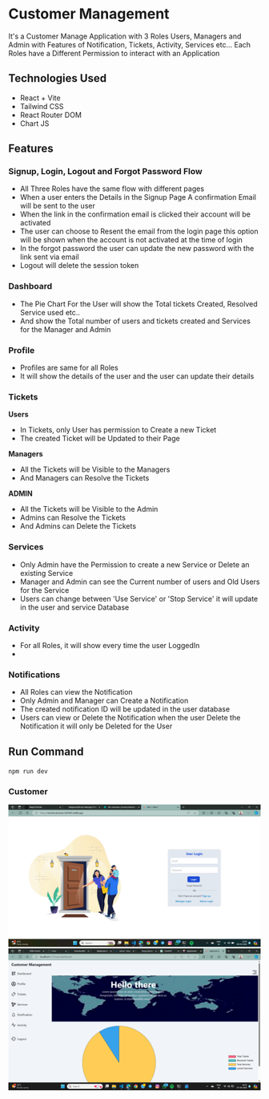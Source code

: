 # Customer Management
  It's a Customer Manage Application with 3 Roles Users, Managers and Admin with Features of Notification, Tickets, Activity, Services etc...
  Each Roles have a Different Permission to interact with an Application

  
## Technologies Used
 - React + Vite
 - Tailwind CSS
 - React Router DOM
 - Chart JS
   
## Features
### Signup, Login, Logout and Forgot Password Flow
 - All Three Roles have the same flow with different pages 
 - When a user enters the Details in the Signup Page A confirmation Email will be sent to the user
 - When the link in the confirmation email is clicked their account will be activated
 - The user can choose to Resent the email from the login page this option will be shown when the account is not activated at the time of login
 - In the forgot password the user can update the new password with the link sent via email
 - Logout will delete the session token

### Dashboard
 - The Pie Chart For the User will show the Total tickets Created, Resolved Service used etc..
 - And show the Total number of users and tickets created and Services for the Manager and Admin
### Profile
 - Profiles are same for all Roles
 - It will show the details of the user and the user can update their details
   
### Tickets
  **Users**
  - In Tickets, only User has permission to Create a new Ticket
  - The created Ticket will be Updated to their Page
    
  **Managers**
  - All the Tickets will be Visible to the Managers
  - And Managers can Resolve the Tickets
    
  **ADMIN**
  - All the Tickets will be Visible to the Admin
  - Admins can Resolve the Tickets
  - And Admins can Delete the Tickets
    
### Services
  - Only Admin have the Permission to create a new Service or Delete an existing Service
  - Manager and Admin can see the Current number of users and Old Users for the Service
  - Users can change between 'Use Service' or 'Stop Service' it will update in the user and service Database
    
### Activity
  - For all Roles, it will show every time the user LoggedIn
  - 
### Notifications
  - All Roles can view the Notification
  - Only Admin and Manager can Create a Notification
  - The created notification ID will be updated in the user database
  - Users can view or Delete the Notification when the user Delete the Notification it will only be Deleted for the User

## Run Command
`npm run dev`
### Customer
![alt text](customer.png)
![alt text](<Screenshot (543).png>)
